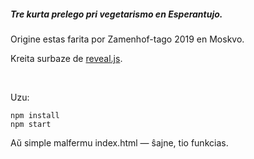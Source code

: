 ##### Tre kurta prelego pri vegetarismo en Esperantujo.

Origine estas farita por Zamenhof-tago 2019 en Moskvo.

Kreita surbaze de [reveal.js](https://github.com/hakimel/reveal.js/).

&nbsp;

Uzu:
```
npm install
npm start
```

Aŭ simple malfermu index.html — ŝajne, tio funkcias.
